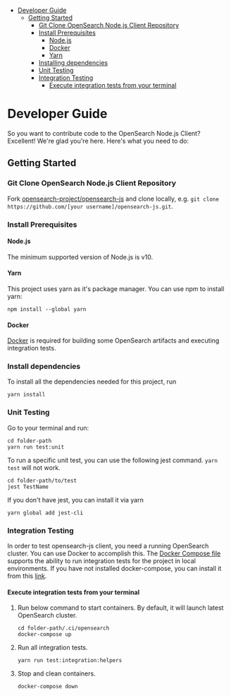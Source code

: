 - [Developer Guide](#developer-guide)
  - [Getting Started](#getting-started)
    - [Git Clone OpenSearch Node.js Client Repository](#git-clone-opensearch-nodejs-client-repository)
    - [Install Prerequisites](#install-prerequisites)
      - [Node.js](#nodejs)
      - [Docker](#docker)
      - [Yarn](#yarn)
    - [Installing dependencies](#install-dependencies)
    - [Unit Testing](#unit-testing)
    - [Integration Testing](#integration-testing)
      - [Execute integration tests from your terminal](#execute-integration-tests-from-your-terminal)

# Developer Guide

So you want to contribute code to the OpenSearch Node.js Client? Excellent! We're glad you're here. Here's what you need to do:

## Getting Started

### Git Clone OpenSearch Node.js Client Repository

Fork [opensearch-project/opensearch-js](https://github.com/opensearch-project/opensearch-js) and clone locally,
e.g. `git clone https://github.com/[your username]/opensearch-js.git`.

### Install Prerequisites

#### Node.js

The minimum supported version of Node.js is v10.

#### Yarn

This project uses yarn as it's package manager. You can use npm to install yarn:

```
npm install --global yarn
```

#### Docker

[Docker](https://docs.docker.com/install/) is required for building some OpenSearch artifacts and executing integration tests.

### Install dependencies

To install all the dependencies needed for this project, run

```
yarn install
```

### Unit Testing

Go to your terminal and run:

```
cd folder-path
yarn run test:unit
```

To run a specific unit test, you can use the following jest command. `yarn test` will not work.

```
cd folder-path/to/test
jest TestName
```

If you don't have jest, you can install it via yarn

```
yarn global add jest-cli
```

### Integration Testing

In order to test opensearch-js client, you need a running OpenSearch cluster. You can use Docker to accomplish this.
The [Docker Compose file](.ci/opensearch/docker-compose.yml) supports the ability to run integration tests for the project in local environments.
If you have not installed docker-compose, you can install it from this [link](https://docs.docker.com/compose/install/).

#### Execute integration tests from your terminal

1. Run below command to start containers. By default, it will launch latest OpenSearch cluster.

   ```
   cd folder-path/.ci/opensearch
   docker-compose up
   ```

2. Run all integration tests.
   ```
   yarn run test:integration:helpers
   ```
3. Stop and clean containers.
   ```
   docker-compose down
   ```
